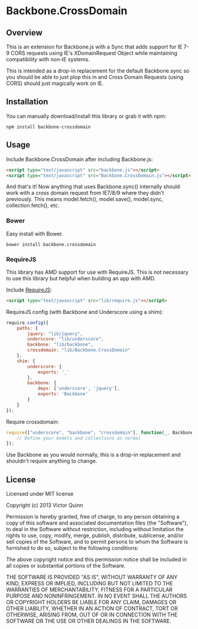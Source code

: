 # Backbone.CrossDomain

## Overview

This is an extension for Backbone.js with a Sync that adds support for IE 7-9 CORS requests using IE's XDomainRequest Object while maintaining compatibility with non-IE systems.

This is intended as a drop-in replacement for the default Backbone.sync so you should be able to just plop this in and Cross Domain Requests (using CORS) should just magically work on IE.

## Installation

You can manually download/install this library or grab it with npm:

```
npm install backbone-crossdomain
```

## Usage

Include Backbone.CrossDomain after including Backbone.js:

```html
<script type="text/javascript" src="backbone.js"></script>
<script type="text/javascript" src="Backbone.CrossDomain.js"></script>
```

And that's it! Now anything that uses Backbone.sync() internally should work with a cross domain request from IE7/8/9 where they didn't previously. This means model.fetch(), model.save(), model.sync, collection.fetch(), etc.

### Bower
Easy install with Bower.

```
bower install backbone.crossdomain
```

### RequireJS

This library has AMD support for use with RequireJS. This is not necessary to use this library but helpful when building an app with AMD.

Include [RequireJS](http://requirejs.org):

```html
<script type="text/javascript" src="lib/require.js"></script>
```

RequireJS config (with Backbone and Underscore using a shim):
```javascript
require.config({
    paths: {
        jquery: "lib/jquery",
        underscore: "lib/underscore",
        backbone: "lib/backbone",
        crossdomain: "lib/Backbone.CrossDomain"
    },
    shim: {
        underscore: {
            exports: '_'
        },
        backbone: {
            deps: ['underscore', 'jquery'],
            exports: 'Backbone'
        }
    }
});
```

Require crossdomain:
```javascript
require(["underscore", "backbone", "crossdomain"], function(_, Backbone) {
    // Define your models and collections as normal
});
```

Use Backbone as you would normally, this is a drop-in replacement and shouldn't require anything to change.


## License

Licensed under MIT license

Copyright (c) 2013 Victor Quinn

Permission is hereby granted, free of charge, to any person obtaining
a copy of this software and associated documentation files (the
"Software"), to deal in the Software without restriction, including
without limitation the rights to use, copy, modify, merge, publish,
distribute, sublicense, and/or sell copies of the Software, and to
permit persons to whom the Software is furnished to do so, subject to
the following conditions:

The above copyright notice and this permission notice shall be
included in all copies or substantial portions of the Software.

THE SOFTWARE IS PROVIDED "AS IS", WITHOUT WARRANTY OF ANY KIND,
EXPRESS OR IMPLIED, INCLUDING BUT NOT LIMITED TO THE WARRANTIES OF
MERCHANTABILITY, FITNESS FOR A PARTICULAR PURPOSE AND
NONINFRINGEMENT. IN NO EVENT SHALL THE AUTHORS OR COPYRIGHT HOLDERS BE
LIABLE FOR ANY CLAIM, DAMAGES OR OTHER LIABILITY, WHETHER IN AN ACTION
OF CONTRACT, TORT OR OTHERWISE, ARISING FROM, OUT OF OR IN CONNECTION
WITH THE SOFTWARE OR THE USE OR OTHER DEALINGS IN THE SOFTWARE.
